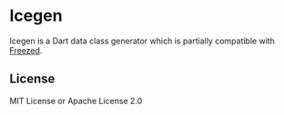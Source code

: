 # Icegen

Icegen is a Dart data class generator which is partially compatible
with [Freezed](https://github.com/rrousselGit/freezed).

## License

MIT License or Apache License 2.0
